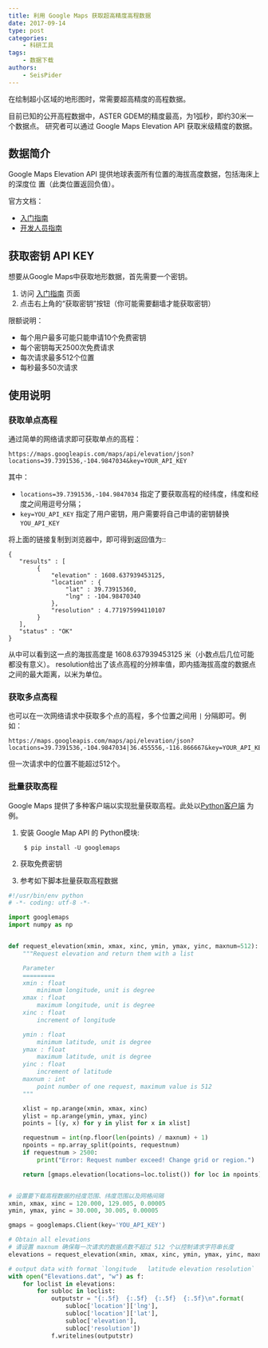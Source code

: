 ```yaml
---
title: 利用 Google Maps 获取超高精度高程数据
date: 2017-09-14
type: post
categories:
    - 科研工具
tags:
    - 数据下载
authors:
    - SeisPider
---
```


在绘制超小区域的地形图时，常需要超高精度的高程数据。

目前已知的公开高程数据中，ASTER GDEM的精度最高，为1弧秒，即约30米一个数据点。
研究者可以通过 Google Maps Elevation API 获取米级精度的数据。

## 数据简介

Google Maps Elevation API 提供地球表面所有位置的海拔高度数据，包括海床上的深度位
置（此类位置返回负值）。

官方文档：

- [入门指南](https://developers.google.com/maps/documentation/elevation/start?hl=zh-cn)
- [开发人员指南](https://developers.google.com/maps/documentation/elevation/intro?hl=zh-cn)

## 获取密钥 API KEY

想要从Google Maps中获取地形数据，首先需要一个密钥。

1. 访问 [入门指南](https://developers.google.com/maps/documentation/elevation/start?hl=zh-cn) 页面
2. 点击右上角的“获取密钥”按钮（你可能需要翻墙才能获取密钥）

限额说明：

- 每个用户最多可能只能申请10个免费密钥
- 每个密钥每天2500次免费请求
- 每次请求最多512个位置
- 每秒最多50次请求

## 使用说明

### 获取单点高程

通过简单的网络请求即可获取单点的高程：

```
https://maps.googleapis.com/maps/api/elevation/json?locations=39.7391536,-104.9847034&key=YOUR_API_KEY
```
其中：

- `locations=39.7391536,-104.9847034` 指定了要获取高程的经纬度，纬度和经度之间用逗号分隔；
- `key=YOU_API_KEY` 指定了用户密钥，用户需要将自己申请的密钥替换 `YOU_API_KEY`

将上面的链接复制到浏览器中，即可得到返回值为::

    {
       "results" : [
            {
                "elevation" : 1608.637939453125,
                "location" : {
                    "lat" : 39.73915360,
                    "lng" : -104.98470340
                },
                "resolution" : 4.771975994110107
            }
       ],
       "status" : "OK"
    }

从中可以看到这一点的海拔高度是 1608.637939453125 米（小数点后几位可能都没有意义）。
resolution给出了该点高程的分辨率值，即内插海拔高度的数据点之间的最大距离，以米为单位。

### 获取多点高程

也可以在一次网络请求中获取多个点的高程，多个位置之间用 `|` 分隔即可。例如：

```
https://maps.googleapis.com/maps/api/elevation/json?locations=39.7391536,-104.9847034|36.455556,-116.866667&key=YOUR_API_KEY
```

但一次请求中的位置不能超过512个。

### 批量获取高程

Google Maps 提供了多种客户端以实现批量获取高程。此处以[Python客户端](https://github.com/googlemaps/google-maps-services-python/) 为例。

1. 安装 Google Map API 的 Python模块:

        $ pip install -U googlemaps

2. 获取免费密钥
3. 参考如下脚本批量获取高程数据

``` python
#!/usr/bin/env python
# -*- coding: utf-8 -*-

import googlemaps
import numpy as np


def request_elevation(xmin, xmax, xinc, ymin, ymax, yinc, maxnum=512):
    """Request elevation and return them with a list

    Parameter
    =========
    xmin : float
        minimum longitude, unit is degree
    xmax : float
        maximum longitude, unit is degree
    xinc : float
        increment of longitude

    ymin : float
        minimum latitude, unit is degree
    ymax : float
        maximum latitude, unit is degree
    yinc : float
        increment of latitude
    maxnum : int
        point number of one request, maximum value is 512
    """

    xlist = np.arange(xmin, xmax, xinc)
    ylist = np.arange(ymin, ymax, yinc)
    points = [(y, x) for y in ylist for x in xlist]

    requestnum = int(np.floor(len(points) / maxnum) + 1)
    npoints = np.array_split(points, requestnum)
    if requestnum > 2500:
        print("Error: Request number exceed! Change grid or region.")

    return [gmaps.elevation(locations=loc.tolist()) for loc in npoints]


# 设置要下载高程数据的经度范围、纬度范围以及网格间隔
xmin, xmax, xinc = 120.000, 129.005, 0.00005
ymin, ymax, yinc = 30.000, 30.005, 0.00005

gmaps = googlemaps.Client(key='YOU_API_KEY')

# Obtain all elevations
# 请设置 maxnum 确保每一次请求的数据点数不超过 512 个以控制请求字符串长度
elevations = request_elevation(xmin, xmax, xinc, ymin, ymax, yinc, maxnum=512)

# output data with format `longitude   latitude elevation resolution`
with open("Elevations.dat", "w") as f:
    for loclist in elevations:
        for subloc in loclist:
            outputstr = "{:.5f}  {:.5f}  {:.5f}  {:.5f}\n".format(
                subloc['location']['lng'],
                subloc['location']['lat'],
                subloc['elevation'],
                subloc['resolution'])
            f.writelines(outputstr)
```
